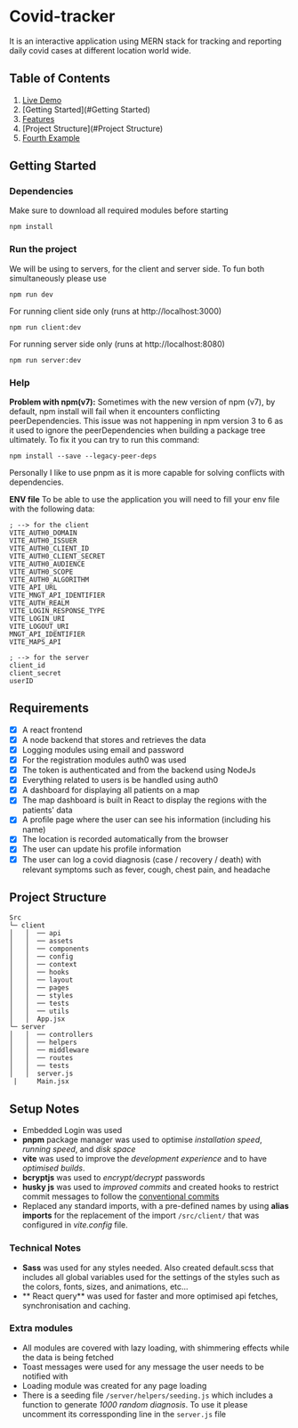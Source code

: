 # Covid-tracker

It is an interactive application using MERN stack for tracking and reporting daily covid cases at different location world wide.

## Table of Contents

1. [Live Demo](https://sag1v.github.io/react-elastic-carousel/)
2. [Getting Started](#Getting Started)
3. [Features](#Features)
4. [Project Structure](#Project Structure)
5. [Fourth Example](#fourth-examplehttpwwwfourthexamplecom)

## Getting Started

### Dependencies

Make sure to download all required modules before starting

```
npm install
```

### Run the project

We will be using to servers, for the client and server side. To fun both simultaneously please use

```
npm run dev
```

For running client side only (runs at http://localhost:3000)

```
npm run client:dev
```

For running server side only (runs at http://localhost:8080)

```
npm run server:dev
```

### Help

**Problem with npm(v7):**
Sometimes with the new version of npm (v7), by default, npm install will fail when it encounters conflicting peerDependencies. This issue was not happening in npm version 3 to 6 as it used to ignore the peerDependencies when building a package tree ultimately. To fix it you can try to run this command:

```
npm install --save --legacy-peer-deps
```

Personally I like to use pnpm as it is more capable for solving conflicts with dependencies.

**ENV file**
To be able to use the application you will need to fill your env file with the following data:

```
; --> for the client
VITE_AUTH0_DOMAIN
VITE_AUTH0_ISSUER
VITE_AUTH0_CLIENT_ID
VITE_AUTH0_CLIENT_SECRET
VITE_AUTH0_AUDIENCE
VITE_AUTH0_SCOPE
VITE_AUTH0_ALGORITHM
VITE_API_URL
VITE_MNGT_API_IDENTIFIER
VITE_AUTH_REALM
VITE_LOGIN_RESPONSE_TYPE
VITE_LOGIN_URI
VITE_LOGOUT_URI
MNGT_API_IDENTIFIER
VITE_MAPS_API

; --> for the server
client_id
client_secret
userID
```

## Requirements

- [x] A react frontend
- [x] A node backend that stores and retrieves the data
- [x] Logging modules using email and password
- [x] For the registration modules auth0 was used
- [x] The token is authenticated and from the backend using NodeJs
- [x] Everything related to users is be handled using auth0
- [x] A dashboard for displaying all patients on a map
- [x] The map dashboard is built in React to display the regions with the patients' data
- [x] A profile page where the user can see his information (including his name)
- [x] The location is recorded automatically from the browser
- [x] The user can update his profile information
- [x] The user can log a covid diagnosis (case / recovery / death) with relevant symptoms such as fever, cough, chest pain, and headache

## Project Structure

```
Src
└─ client
│   │  ── api
│   │  ── assets
│   │  ── components
│   │  ── config
│   │  ── context
│   │  ── hooks
│   │  ── layout
│   │  ── pages
│   │  ── styles
│   │  ── tests
│   │  ── utils
│   │  App.jsx
└─ server
│   │  ── controllers
│   │  ── helpers
│   │  ── middleware
│   │  ── routes
│   │  ── tests
│   │  server.js
 |     Main.jsx
```

## Setup Notes

- Embedded Login was used
- **pnpm** package manager was used to optimise _installation speed_, _running speed_, and _disk space_
- **vite** was used to improve the _development experience_ and to have _optimised builds_.
- **bcryptjs** was used to _encrypt/decrypt_ passwords
- **husky js** was used to _improved commits_ and created hooks to restrict commit messages to follow the [conventional commits](https://www.conventionalcommits.org/en/v1.0.0/#specification)
- Replaced any standard imports, with a pre-defined names by using **alias imports** for the replacement of the import `/src/client/` that was configured in _vite.config_ file.

### Technical Notes

- **Sass** was used for any styles needed. Also created default.scss that includes all global variables used for the settings of the styles such as the colors, fonts, sizes, and animations, etc...
- ** React query** was used for faster and more optimised api fetches, synchronisation and caching.

### Extra modules

- All modules are covered with lazy loading, with shimmering effects while the data is being fetched
- Toast messages were used for any message the user needs to be notified with
- Loading module was created for any page loading
- There is a seeding file `/server/helpers/seeding.js` which includes a function to generate _1000 random diagnosis_. To use it please uncomment its corressponding line in the `server.js` file
